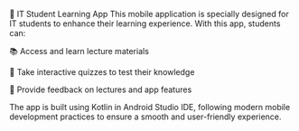 📱 IT Student Learning App
This mobile application is specially designed for IT students to enhance their learning experience. With this app, students can:

📚 Access and learn lecture materials

📝 Take interactive quizzes to test their knowledge

💬 Provide feedback on lectures and app features

The app is built using Kotlin in Android Studio IDE, following modern mobile development practices to ensure a smooth and user-friendly experience.
